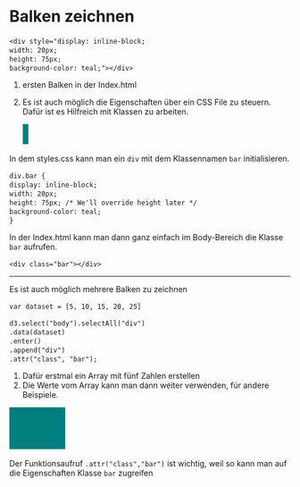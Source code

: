 # Balken zeichnen

```
<div style="display: inline-block;
width: 20px;
height: 75px;
background-color: teal;"></div>
```

1. ersten Balken in der Index.html
2. Es ist auch möglich die Eigenschaften über ein CSS File zu steuern. Dafür ist es Hilfreich mit Klassen zu arbeiten.

    ![](../onebalken.jpg)

In dem styles.css kann man ein `div` mit dem Klassennamen `bar` initialisieren. 
```
div.bar {
display: inline-block;
width: 20px;
height: 75px; /* We'll override height later */
background-color: teal;
}
```

In der Index.html kann man dann ganz einfach im Body-Bereich die Klasse `bar` aufrufen.

```
<div class="bar"></div>
```

---------------------------------------------------------------------------------------

Es ist auch möglich mehrere Balken zu zeichnen
```
var dataset = [5, 10, 15, 20, 25]
```
```
d3.select("body").selectAll("div")
.data(dataset)
.enter()
.append("div")
.attr("class", "bar");
```
1. Dafür erstmal ein Array mit fünf Zahlen erstellen
2. Die Werte vom Array kann man dann weiter verwenden, für andere Beispiele.

![](../balken.jpg)

Der Funktionsaufruf `.attr("class","bar")` ist wichtig, weil so kann man auf die Eigenschaften Klasse `bar` zugreifen
 